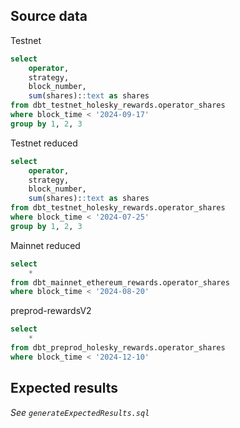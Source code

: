 ## Source data

Testnet
```sql
select
    operator,
    strategy,
    block_number,
    sum(shares)::text as shares
from dbt_testnet_holesky_rewards.operator_shares
where block_time < '2024-09-17'
group by 1, 2, 3
```

Testnet reduced
```sql
select
    operator,
    strategy,
    block_number,
    sum(shares)::text as shares
from dbt_testnet_holesky_rewards.operator_shares
where block_time < '2024-07-25'
group by 1, 2, 3
```

Mainnet reduced
```sql
select
    *
from dbt_mainnet_ethereum_rewards.operator_shares
where block_time < '2024-08-20'
```

preprod-rewardsV2

```sql
select
    *
from dbt_preprod_holesky_rewards.operator_shares
where block_time < '2024-12-10'
```

## Expected results

_See `generateExpectedResults.sql`_

